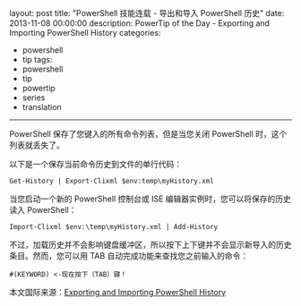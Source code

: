 layout: post
title: "PowerShell 技能连载 - 导出和导入 PowerShell 历史"
date: 2013-11-08 00:00:00
description: PowerTip of the Day - Exporting and Importing PowerShell History
categories:
- powershell
- tip
tags:
- powershell
- tip
- powertip
- series
- translation
---
PowerShell 保存了您键入的所有命令列表，但是当您关闭 PowerShell 时，这个列表就丢失了。

以下是一个保存当前命令历史到文件的单行代码：

	Get-History | Export-Clixml $env:temp\myHistory.xml

当您启动一个新的 PowerShell 控制台或 ISE 编辑器实例时，您可以将保存的历史读入 PowerShell：

	Import-Clixml $env:\temp\myHistory.xml | Add-History

不过，加载历史并不会影响键盘缓冲区，所以按下上下键并不会显示新导入的历史条目。然而，您可以用 TAB 自动完成功能来查找您之前输入的命令：

	#(KEYWORD) <-现在按下（TAB）键！

<!--more-->
本文国际来源：[Exporting and Importing PowerShell History](http://community.idera.com/powershell/powertips/b/tips/posts/exporting-and-importing-powershell-history)
